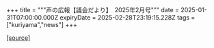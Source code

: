 +++
title = """声の広報【議会だより】　2025年2月号"""
date = 2025-01-31T07:00:00.000Z
expiryDate = 2025-02-28T23:19:15.228Z
tags = ["kuriyama","news"]
+++


[[source]](https://www.town.kuriyama.hokkaido.jp/site/koho/30283.html)
